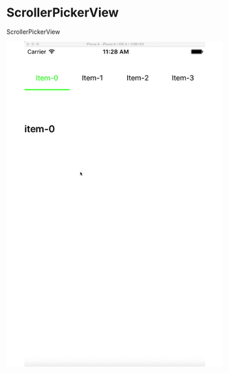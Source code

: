 # ScrollerPickerView
ScrollerPickerView

![image](https://raw.githubusercontent.com/xl20071926/ScrollerPickerView/master/ScrollPickerViewDemo.gif)
